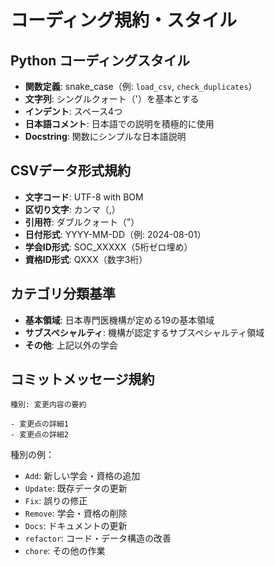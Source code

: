 # コーディング規約・スタイル

## Python コーディングスタイル
- **関数定義**: snake_case（例: `load_csv`, `check_duplicates`）
- **文字列**: シングルクォート（'）を基本とする
- **インデント**: スペース4つ
- **日本語コメント**: 日本語での説明を積極的に使用
- **Docstring**: 関数にシンプルな日本語説明

## CSVデータ形式規約
- **文字コード**: UTF-8 with BOM
- **区切り文字**: カンマ（,）
- **引用符**: ダブルクォート（"）
- **日付形式**: YYYY-MM-DD（例: 2024-08-01）
- **学会ID形式**: SOC_XXXXX（5桁ゼロ埋め）
- **資格ID形式**: QXXX（数字3桁）

## カテゴリ分類基準
- **基本領域**: 日本専門医機構が定める19の基本領域
- **サブスペシャルティ**: 機構が認定するサブスペシャルティ領域
- **その他**: 上記以外の学会

## コミットメッセージ規約
```
種別: 変更内容の要約

- 変更点の詳細1
- 変更点の詳細2
```

種別の例：
- `Add`: 新しい学会・資格の追加
- `Update`: 既存データの更新
- `Fix`: 誤りの修正
- `Remove`: 学会・資格の削除
- `Docs`: ドキュメントの更新
- `refactor`: コード・データ構造の改善
- `chore`: その他の作業